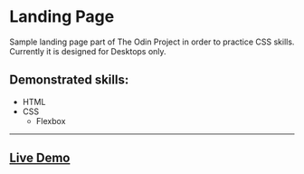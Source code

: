 # Landing Page

Sample landing page part of The Odin Project in order to practice CSS skills.
Currently it is designed for Desktops only.

## Demonstrated skills:

- HTML
- CSS
  - Flexbox

**********************************************************************************

## [Live Demo](https://lucaas27.github.io/landing-page/)
